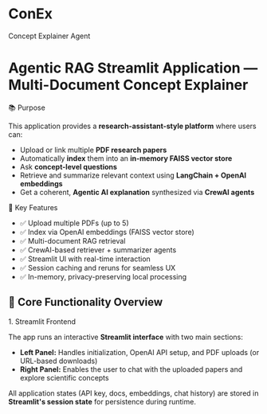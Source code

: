 # ConEx
Concept Explainer Agent
# Agentic RAG Streamlit Application — Multi-Document Concept Explainer


📚 Purpose

This application provides a **research-assistant-style platform** where users can:

- Upload or link multiple **PDF research papers**
- Automatically **index** them into an **in-memory FAISS vector store**
- Ask **concept-level questions**
- Retrieve and summarize relevant context using **LangChain + OpenAI embeddings**
- Get a coherent, **Agentic AI explanation** synthesized via **CrewAI agents**



🧩 Key Features

- ✅ Upload multiple PDFs (up to 5)
- ✅ Index via OpenAI embeddings (FAISS vector store)
- ✅ Multi-document RAG retrieval
- ✅ CrewAI-based retriever + summarizer agents
- ✅ Streamlit UI with real-time interaction
- ✅ Session caching and reruns for seamless UX
- ✅ In-memory, privacy-preserving local processing

## 🚀 Core Functionality Overview

<aside>
1. Streamlit Frontend

The app runs an interactive **Streamlit interface** with two main sections:

- **Left Panel:** Handles initialization, OpenAI API setup, and PDF uploads (or URL-based downloads)
- **Right Panel:** Enables the user to chat with the uploaded papers and explore scientific concepts

All application states (API key, docs, embeddings, chat history) are stored in **Streamlit's session state** for persistence during runtime.

</aside>
